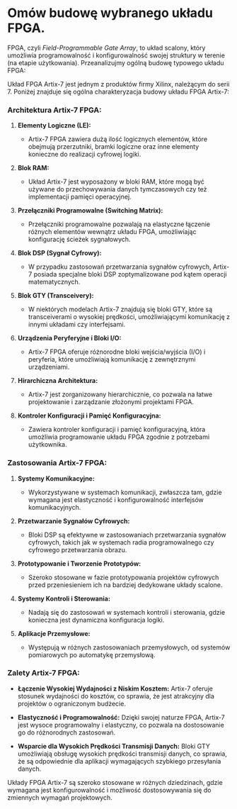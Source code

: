 # Omów budowę wybranego układu FPGA.

FPGA, czyli *Field-Programmable Gate Array*, to układ scalony, który umożliwia programowalność i konfigurowalność swojej struktury w terenie (na etapie użytkowania). Przeanalizujmy ogólną budowę typowego układu FPGA:

Układ FPGA Artix-7 jest jednym z produktów firmy Xilinx, należącym do serii 7. Poniżej znajduje się ogólna charakteryzacja budowy układu FPGA Artix-7:

### Architektura Artix-7 FPGA:

1. **Elementy Logiczne (LE):**
   - Artix-7 FPGA zawiera dużą ilość logicznych elementów, które obejmują przerzutniki, bramki logiczne oraz inne elementy konieczne do realizacji cyfrowej logiki.

2. **Blok RAM:**
   - Układ Artix-7 jest wyposażony w bloki RAM, które mogą być używane do przechowywania danych tymczasowych czy też implementacji pamięci operacyjnej.

3. **Przełączniki Programowalne (Switching Matrix):**
   - Przełączniki programowalne pozwalają na elastyczne łączenie różnych elementów wewnątrz układu FPGA, umożliwiając konfigurację ścieżek sygnałowych.

4. **Blok DSP (Sygnał Cyfrowy):**
   - W przypadku zastosowań przetwarzania sygnałów cyfrowych, Artix-7 posiada specjalne bloki DSP zoptymalizowane pod kątem operacji matematycznych.

5. **Blok GTY (Transceivery):**
   - W niektórych modelach Artix-7 znajdują się bloki GTY, które są transceiverami o wysokiej prędkości, umożliwiającymi komunikację z innymi układami czy interfejsami.

6. **Urządzenia Peryferyjne i Bloki I/O:**
   - Artix-7 FPGA oferuje różnorodne bloki wejścia/wyjścia (I/O) i peryferia, które umożliwiają komunikację z zewnętrznymi urządzeniami.

7. **Hirarchiczna Architektura:**
   - Artix-7 jest zorganizowany hierarchicznie, co pozwala na łatwe projektowanie i zarządzanie złożonymi projektami FPGA.

8. **Kontroler Konfiguracji i Pamięć Konfiguracyjna:**
   - Zawiera kontroler konfiguracji i pamięć konfiguracyjną, która umożliwia programowanie układu FPGA zgodnie z potrzebami użytkownika.

### Zastosowania Artix-7 FPGA:

1. **Systemy Komunikacyjne:**
   - Wykorzystywane w systemach komunikacji, zwłaszcza tam, gdzie wymagana jest elastyczność i konfigurowalność interfejsów komunikacyjnych.

2. **Przetwarzanie Sygnałów Cyfrowych:**
   - Bloki DSP są efektywne w zastosowaniach przetwarzania sygnałów cyfrowych, takich jak w systemach radia programowalnego czy cyfrowego przetwarzania obrazu.

3. **Prototypowanie i Tworzenie Prototypów:**
   - Szeroko stosowane w fazie prototypowania projektów cyfrowych przed przeniesieniem ich na bardziej dedykowane układy scalone.

4. **Systemy Kontroli i Sterowania:**
   - Nadają się do zastosowań w systemach kontroli i sterowania, gdzie konieczna jest dynamiczna konfiguracja logiki.

5. **Aplikacje Przemysłowe:**
   - Występują w różnych zastosowaniach przemysłowych, od systemów pomiarowych po automatykę przemysłową.

### Zalety Artix-7 FPGA:

- **Łączenie Wysokiej Wydajności z Niskim Kosztem:**
  Artix-7 oferuje stosunek wydajności do kosztów, co sprawia, że jest atrakcyjny dla projektów o ograniczonym budżecie.

- **Elastyczność i Programowalność:**
  Dzięki swojej naturze FPGA, Artix-7 jest wysoce programowalny i elastyczny, co pozwala na dostosowanie go do różnorodnych zastosowań.

- **Wsparcie dla Wysokich Prędkości Transmisji Danych:**
  Bloki GTY umożliwiają obsługę wysokich prędkości transmisji danych, co sprawia, że są odpowiednie dla aplikacji wymagających szybkiego przesyłania danych.

Układy FPGA Artix-7 są szeroko stosowane w różnych dziedzinach, gdzie wymagana jest konfigurowalność i możliwość dostosowywania się do zmiennych wymagań projektowych.